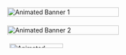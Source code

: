 

<div style="display: flex; flex-wrap: wrap; justify-content: center;">

  <!-- First GIF -->
  <div style="flex: 1 1 50%; max-width: 50%; padding: 10px;">
    <img src="https://i.imgur.com/QTPq2GC.gif" alt="Animated Banner 1" style="width: 100%; height: auto;">
  </div>

  <!-- Second GIF -->
  <div style="flex: 1 1 50%; max-width: 50%; padding: 10px;">
    <img src="https://i.pinimg.com/originals/31/fa/01/31fa01bbb94c8df00335bba99fcf2cd8.gif" alt="Animated Banner 2" style="width: 100%; height: auto;">
  </div>

  <!-- Third GIF (centered on its row) -->
  <div style="flex: 1 1 100%; max-width: 100%; padding: 10px;">
    <img src="https://media2.giphy.com/media/aTCa0tTwPzfig/giphy.gif?cid=ecf05e476ek7q3alq6cy50x27g8tmgi63uyuwzyf8w1f1du6&ep=v1_gifs_related&rid=giphy.gif&ct=g" alt="Animated Banner 3" style="width: 50%; height: auto; display: block; margin: 0 auto;">
  </div>

</div>
